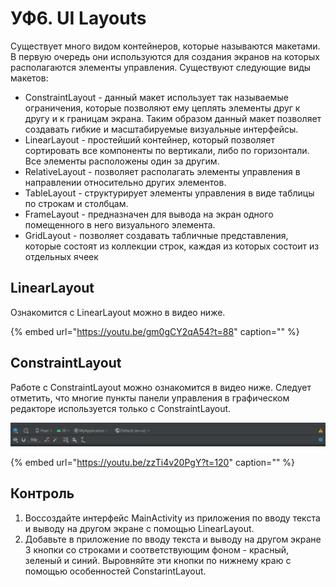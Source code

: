 # УФ6. UI Layouts

Существует много видом контейнеров, которые называются макетами. В первую очередь они используются для создания экранов на которых располагаются элементы управления. Существуют следующие виды макетов:

* ConstraintLayout - данный макет использует так называемые ограничения, которые позволяют ему цеплять элементы друг к другу и к границам экрана. Таким образом данный макет позволяет создавать гибкие и масштабируемые визуальные интерфейсы.
* LinearLayout - простейший контейнер, который позволяет сортировать все компоненты по вертикали, либо по горизонтали. Все элементы расположены один за другим.
* RelativeLayout - позволяет располагать элементы управления в направлении относительно других элементов.
* TableLayout - структурирует элементы управления в виде таблицы по строкам и столбцам.
* FrameLayout - предназначен для вывода на экран одного помещенного в него визуального элемента.
* GridLayout - позволяет создавать табличные представления, которые состоят из коллекции строк, каждая из которых состоит из отдельных ячеек

## LinearLayout

Ознакомится с LinearLayout можно в видео ниже.

{% embed url="https://youtu.be/gm0gCY2qA54?t=88" caption="" %}

## ConstraintLayout

Работе с ConstraintLayout можно ознакомится в видео ниже. Следует отметить, что многие пункты панели управления в графическом редакторе используется только с ConstraintLayout.

![&#x420;&#x438;&#x441;. 1. &#x41F;&#x430;&#x43D;&#x435;&#x43B;&#x44C; &#x443;&#x43F;&#x440;&#x430;&#x432;&#x43B;&#x435;&#x43D;&#x438;&#x44F; &#x433;&#x440;&#x430;&#x444;&#x438;&#x447;&#x435;&#x441;&#x43A;&#x43E;&#x433;&#x43E; &#x440;&#x435;&#x434;&#x430;&#x43A;&#x442;&#x43E;&#x440;&#x430;](../../.gitbook/assets/image%20%2823%29.png)

{% embed url="https://youtu.be/zzTi4v20PgY?t=120" caption="" %}

## Контроль

1. Воссоздайте интерфейс MainActivity из приложения по вводу текста и выводу на другом экране с помощью LinearLayout.
2. Добавьте в приложение по вводу текста и выводу на другом экране 3 кнопки со строками и соответствующим фоном - красный, зеленый и синий. Выровняйте эти кнопки по нижнему краю с помощью особенностей ConstarintLayout.

